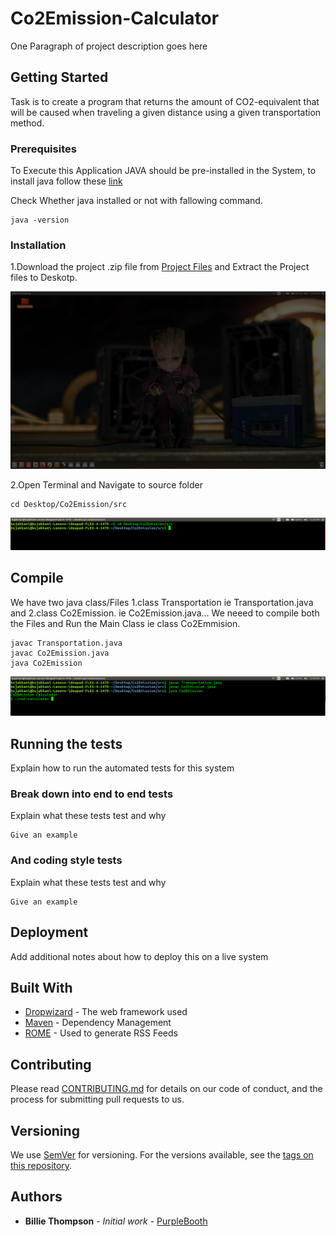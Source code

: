 # Co2Emission-Calculator

One Paragraph of project description goes here

## Getting Started

Task is to create a program that returns the amount of CO2-equivalent that will be caused when traveling a given distance using a
given transportation method.

### Prerequisites
To Execute this Application JAVA should be pre-installed in the System,
to install java follow these  [link](https://www.java.com/en/download/help/download_options.html)

Check Whether java installed or not with fallowing command.
```
java -version
```

### Installation
1.Download the project .zip file from  [Project Files](https://sap-my.sharepoint.com/:f:/p/alexander_thierfelder/Erb_I5-3YjBBiHfKq7qOUt0BhDrsJG5g5IPaY8isilJ44A)
and Extract the Project files to Deskotp.

![1Extarctedfile](./images/1Extractedfile.png)

2.Open Terminal and Navigate to source folder
```
cd Desktop/Co2Emission/src
```
![2Navigate](./images/2Navigate.png)

## Compile
We have two java class/Files 1.class Transportation ie Transportation.java and 2.class Co2Emission.  ie Co2Emission.java...
We neeed to compile both the Files and Run the Main Class ie class Co2Emmision.
```
javac Transportation.java
javac Co2Emission.java
java Co2Emission
```
![3Compile](./images/3Compile.png)

## Running the tests

Explain how to run the automated tests for this system

### Break down into end to end tests

Explain what these tests test and why

```
Give an example
```

### And coding style tests

Explain what these tests test and why

```
Give an example
```
## Deployment

Add additional notes about how to deploy this on a live system

## Built With

* [Dropwizard](http://www.dropwizard.io/1.0.2/docs/) - The web framework used
* [Maven](https://maven.apache.org/) - Dependency Management
* [ROME](https://rometools.github.io/rome/) - Used to generate RSS Feeds

## Contributing

Please read [CONTRIBUTING.md](https://gist.github.com/PurpleBooth/b24679402957c63ec426) for details on our code of conduct, and the process for submitting pull requests to us.

## Versioning

We use [SemVer](http://semver.org/) for versioning. For the versions available, see the [tags on this repository](https://github.com/your/project/tags). 

## Authors

* **Billie Thompson** - *Initial work* - [PurpleBooth](https://github.com/PurpleBooth)

